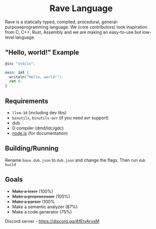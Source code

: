 <h1 align="center">Rave Language</h1>

Rave is a statically typed, compiled, procedural, general-purposeprogramming language. We (core contributors) took
inspiration from C, C++, Rust, Assembly and we are making an easy-to-use but low-level language.

## "Hello, world!" Example

```nasm
@inc "std/io";

main: int {
  writeln("Hello, world!");
  ret 0;
}
```

## Requirements

* `llvm-10` (including dev libs)
* `binutils`, `binutils-avr` (if you need avr support)
* dub
* D compiler (dmd/ldc/gdc)
* [node.js](https://nodejs.org/) (for documentation)

## Building/Running

Rename `base.dub.json` to `dub.json` and change the flags. Then run `dub build`

## Goals

* ~~Make a lexer~~ (100%)
* ~~Make a preprocessor~~ (100%)
* ~~Make a parser~~ (100%
* Make a semantic analyzer (87%)
* Make a code generator (75%)

Discord server - https://discord.gg/AfEtyArvsM
